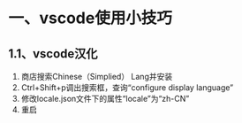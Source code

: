 # 一、vscode使用小技巧

## 1.1、vscode汉化

1. 商店搜索Chinese（Simplied） Lang并安装
2. Ctrl+Shift+p调出搜索框，查询“configure display language”
3. 修改locale.json文件下的属性“locale”为“zh-CN”
4. 重启